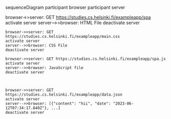 sequenceDiagram
participant browser
participant server

browser->>server: GET https://studies.cs.helsinki.fi/exampleapp/spa
activate server
server-->>browser: HTML File
deactivate server

    browser->>server: GET https://studies.cs.helsinki.fi/exampleapp/main.css
    activate server
    server-->>browser: CSS File
    deactivate server

    browser->>server: GET https://studies.cs.helsinki.fi/exampleapp/spa.js
    activate server
    server-->>browser: JavaScript file
    deactivate server



    browser->>server: GET https://studies.cs.helsinki.fi/exampleapp/data.json
    activate server
    server-->>browser: [{"content": "hii", "date": "2023-06-12T07:34:17.840Z"}, ...]
    deactivate server
